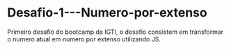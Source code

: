 # Desafio-1---Numero-por-extenso

Primeiro desafio do bootcamp da IGTI, o desafio consistem em transformar o numero atual em numero por extenso utilizando JS.
